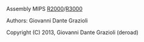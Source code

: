 Assembly MIPS [R2000](https://code.google.com/p/mips-r2000-r3000/source/detail?r=2000)/[R3000](https://code.google.com/p/mips-r2000-r3000/source/detail?r=3000)

Authors: Giovanni Dante Grazioli

Copyright (C) 2013, Giovanni Dante Grazioli (deroad)